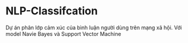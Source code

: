 # NLP-Classifcation
Dự án phân lớp cảm xúc của bình luận người dùng trên mạng xã hội.
Với model Navie Bayes và Support Vector Machine

